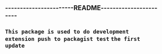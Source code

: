 -----------------------**README**-----------------------<br/>
-------------------------------------------------------------------------
`This package is used to do development extension push to packagist test`
`the first update`
-------------------------------------------------------------------------